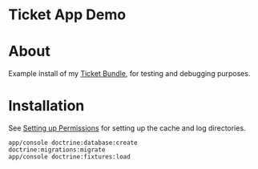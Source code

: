Ticket App Demo
===============

# About

Example install of my [Ticket Bundle](https://github.com/hackzilla/TicketBundle), for testing and debugging purposes.


# Installation

See [Setting up Permissions](http://symfony.com/doc/2.7/book/installation.html) for setting up the cache and log directories.

```
app/console doctrine:database:create
doctrine:migrations:migrate
app/console doctrine:fixtures:load
```
